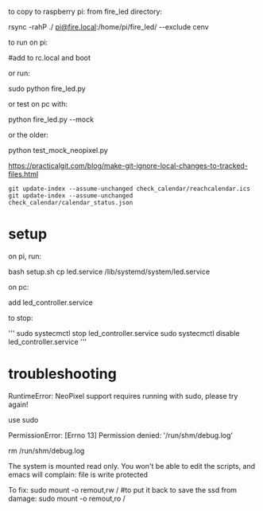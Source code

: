to copy to raspberry pi:
from fire_led directory:

rsync -rahP ./ pi@fire.local:/home/pi/fire_led/ --exclude cenv

to run on pi:

#add to rc.local and boot

or run:

sudo python fire_led.py

or test on pc with:

python fire_led.py --mock

or the older:

python test_mock_neopixel.py


https://practicalgit.com/blog/make-git-ignore-local-changes-to-tracked-files.html

    git update-index --assume-unchanged check_calendar/reachcalendar.ics
    git update-index --assume-unchanged check_calendar/calendar_status.json


# setup

on pi, run: 

bash setup.sh
cp led.service /lib/systemd/system/led.service

on pc:

add led_controller.service

to stop:

'''
  sudo systecmctl stop led_controller.service
  sudo systecmctl disable led_controller.service
'''


# troubleshooting

RuntimeError: NeoPixel support requires running with sudo, please try again!

use sudo

PermissionError: [Errno 13] Permission denied: '/run/shm/debug.log'

rm /run/shm/debug.log 


The system is mounted read only. You won't be able to edit the scripts, and emacs will complain:
file is write protected

To fix:
sudo mount -o remout,rw /
#to put it back to save the ssd from damage:
sudo mount -o remout,ro /


